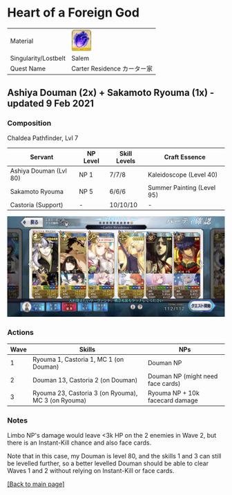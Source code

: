 # Heart of a Foreign God

<table>
	<tr>
		<td>Material</td>
		<td>
			<img src="../icons/Heart of a Foreign God.png" height="50px"/>
		</td>
	</tr>
	<tr>
		<td>Singularity/Lostbelt</td>
		<td>Salem</td>
	</tr>
	<tr>
		<td>Quest Name</td>
		<td>Carter Residence カーター家</td>
	</tr>
</table>

## Ashiya Douman (2x) + Sakamoto Ryouma (1x) - updated 9 Feb 2021

### Composition

Chaldea Pathfinder, Lvl 7

| Servant                | NP Level | Skill Levels | Craft Essence              |
| ---------------------- | -------- | ------------ | -------------------------- |
| Ashiya Douman (Lvl 80) | NP 1     | 7/7/8        | Kaleidoscope (Level 40)    |
| Sakamoto Ryouma        | NP 5     | 6/6/6        | Summer Painting (Level 95) |
| Castoria (Support)     | -        | 10/10/10     | -                          |

<img src="../comps/carter residence.jpeg"/>

### Actions

| Wave | Skills                                              | NPs                               |
| ---- | --------------------------------------------------- | --------------------------------- |
| 1    | Ryouma 1, Castoria 1, MC 1 (on Douman)              | Douman NP                         |
| 2    | Douman 13, Castoria 2 (on Douman)                   | Douman NP (might need face cards) |
| 3    | Ryouma 23, Castoria 3 (on Ryouma), MC 3 (on Ryouma) | Ryouma NP + 10k facecard damage   |

### Notes

Limbo NP's damage would leave <3k HP on the 2 enemies in Wave 2, but there is an Instant-Kill chance and also face cards.

Note that in this case, my Douman is level 80, and the skills 1 and 3 can still be levelled further, so a better levelled Douman should be able to clear Waves 1 and 2 without relying on Instant-Kill or face cards.

[[Back to main page]](../main.md)